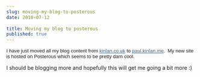 ```yaml
---
slug: moving-my-blog-to-posterous
date: 2010-07-12
 
title: Moving my blog to posterous
published: true
---
```

<p><span style="font-family: arial, sans-serif; font-size: 13px; border-collapse: collapse;">I have just moved all my blog content from <a href="http://kinlan.co.uk/" target="_blank" style="color: #406480;">kinlan.co.uk</a> to <a href="http://paul.kinlan.me/" target="_blank" style="color: #406480;">paul.kinlan.me</a>.  My new site is hosted on Posterous which seems to be pretty darn cool.
<p />
<div>I should be blogging more and hopefully this will get me going a bit more :)</div>
</span></p>

